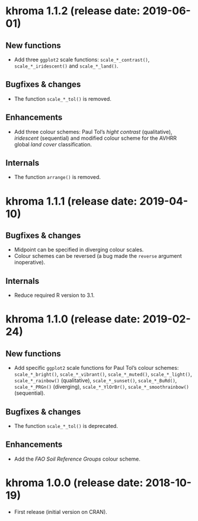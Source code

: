 




<!-- NEWS.md is generated from NEWS.Rmd. Please edit that file -->

<!-- ## khroma 1.1.1.9000 (2019-06-01) -->

# khroma 1.1.2 (release date: 2019-06-01)

## New functions

  - Add three `ggplot2` scale functions: `scale_*_contrast()`,
    `scale_*_iridescent()` and `scale_*_land()`.

## Bugfixes & changes

  - The function `scale_*_tol()` is removed.

## Enhancements

  - Add three colour schemes: Paul Tol’s *hight contrast* (qualitative),
    *iridescent* (sequential) and modified colour scheme for the AVHRR
    global *land cover* classification.

## Internals

  - The function `arrange()` is removed.

# khroma 1.1.1 (release date: 2019-04-10)

## Bugfixes & changes

  - Midpoint can be specified in diverging colour scales.
  - Colour schemes can be reversed (a bug made the `reverse` argument
    inoperative).

## Internals

  - Reduce required R version to 3.1.

# khroma 1.1.0 (release date: 2019-02-24)

## New functions

  - Add specific `ggplot2` scale functions for Paul Tol’s colour
    schemes: `scale_*_bright()`, `scale_*_vibrant()`, `scale_*_muted()`,
    `scale_*_light()`, `scale_*_rainbow()` (qualitative),
    `scale_*_sunset()`, `scale_*_BuRd()`, `scale_*_PRGn()` (diverging),
    `scale_*_YlOrBr()`, `scale_*_smoothrainbow()` (sequential).

## Bugfixes & changes

  - The function `scale_*_tol()` is deprecated.

## Enhancements

  - Add the *FAO Soil Reference Groups* colour scheme.

# khroma 1.0.0 (release date: 2018-10-19)

  - First release (initial version on CRAN).
